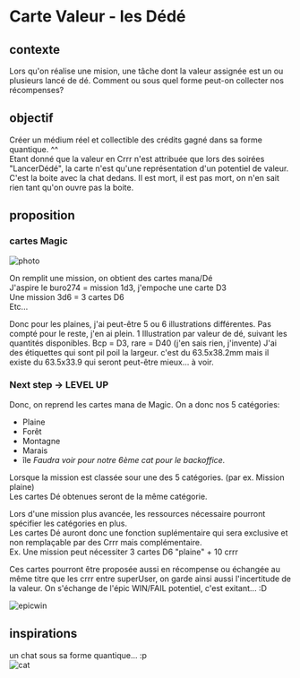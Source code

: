# Carte Valeur - les Dédé
## contexte
Lors qu'on réalise une mision, une tâche dont la valeur assignée est un ou plusieurs lancé de dé. 
Comment ou sous quel forme peut-on collecter nos récompenses?
## objectif
Créer un médium réel et collectible des crédits gagné dans sa forme quantique. ^^   
Etant donné que la valeur en Crrr n'est attribuée que lors des soirées "LancerDédé", la carte n'est qu'une représentation d'un potentiel de valeur. C'est la boite avec la chat dedans. Il est mort, il est pas mort, on n'en sait rien tant qu'on ouvre pas la boite.
## proposition
### cartes Magic
![photo](https://user-images.githubusercontent.com/12049360/27146314-386ebaee-5139-11e7-817e-6de2678c0bcd.jpg)

On remplit une mission, on obtient des cartes mana/Dé   
J'aspire le buro274 = mission 1d3, j'empoche une carte D3    
Une mission 3d6 = 3 cartes D6   
Etc...  

Donc pour les plaines, j'ai peut-être 5 ou 6 illustrations différentes. Pas compté pour le reste, j'en ai plein.
1 Illustration par valeur de dé, suivant les quantités disponibles. Bcp = D3, rare = D40 (j'en sais rien, j'invente)
J'ai des étiquettes qui sont pil poil la largeur. c'est du 63.5x38.2mm mais il existe du 63.5x33.9 qui seront peut-être mieux... à voir.

### Next step -> LEVEL UP
Donc, on reprend les cartes mana de Magic. 
On a donc nos 5 catégories:
- Plaine
- Forêt
- Montagne
- Marais
- île
*Faudra voir pour notre 6ème cat pour le backoffice.*

Lorsque la mission est classée sour une des 5 catégories. (par ex. Mission plaine)   
Les cartes Dé obtenues seront de la même catégorie.  

Lors d'une mission plus avancée, les ressources nécessaire pourront spécifier les catégories en plus.    
Les cartes Dé auront donc une fonction suplémentaire qui sera exclusive et non remplaçable par des Crrr mais complémentaire.   
Ex. Une mission peut nécessiter 3 cartes D6 "plaine" + 10 crrr   

Ces cartes pourront être proposée aussi en récompense ou échangée au même titre que les crrr entre superUser, on garde ainsi aussi l'incertitude de la valeur. On s'échange de l'épic WIN/FAIL potentiel, c'est exitant...  :D

![epicwin](http://i1.kym-cdn.com/photos/images/newsfeed/000/640/286/e79.gif)

## inspirations 
un chat sous sa forme quantique... :p  
![cat](https://user-images.githubusercontent.com/12049360/27147929-d282fdc0-513e-11e7-83f0-78102f9681b1.jpg)


